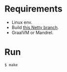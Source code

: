 # Requirements

* Linux env.
* Build [this Netty branch](https://github.com/galderz/netty/commits/t_buildtime_ref_counted).
* GraalVM or Mandrel.

# Run

```bash
$ make
```
